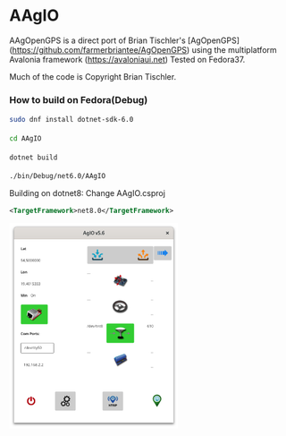 # AAgIO

AAgOpenGPS is a direct port of Brian Tischler's [AgOpenGPS] (https://github.com/farmerbriantee/AgOpenGPS) using the multiplatform Avalonia framework (https://avaloniaui.net)
Tested on Fedora37.

Much of the code is 
Copyright Brian Tischler.



<h3>How to build on Fedora(Debug)</h3>

```bash
sudo dnf install dotnet-sdk-6.0

cd AAgIO

dotnet build

./bin/Debug/net6.0/AAgIO
```

Building on dotnet8: Change AAgIO.csproj
```xml
<TargetFramework>net8.0</TargetFramework>
```

<img src="https://github.com/Henny20/AAgIO/blob/main/Assets/Screenshot.png" width=60%  />

